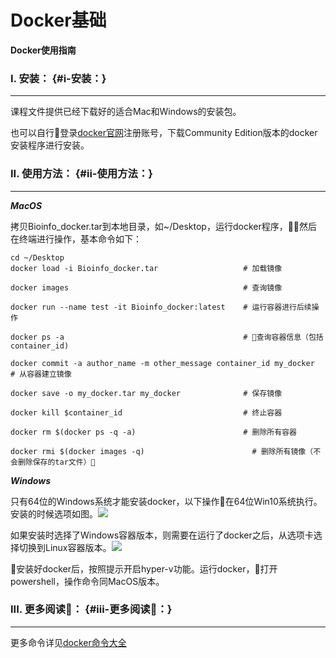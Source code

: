 # Docker基础

**Docker使用指南**

### I. 安装： {#i-安装：}

---

课程文件提供已经下载好的适合Mac和Windows的安装包。

也可以自行登录[docker官网](https://www.docker.com/get-docker)注册账号，下载Community Edition版本的docker安装程序进行安装。

### II. 使用方法： {#ii-使用方法：}

---

_**MacOS**_

拷贝Bioinfo\_docker.tar到本地目录，如~/Desktop，运行docker程序，然后在终端进行操作，基本命令如下：

```
cd ~/Desktop
docker load -i Bioinfo_docker.tar                   # 加载镜像

docker images                                       # 查询镜像

docker run --name test -it Bioinfo_docker:latest    # 运行容器进行后续操作

docker ps -a                                        # 查询容器信息（包括container_id)

docker commit -a author_name -m other_message container_id my_docker      # 从容器建立镜像

docker save -o my_docker.tar my_docker              # 保存镜像

docker kill $container_id                           # 终止容器

docker rm $(docker ps -q -a)                        # 删除所有容器

docker rmi $(docker images -q)                        # 删除所有镜像（不会删除保存的tar文件）

```

_**Windows**_

只有64位的Windows系统才能安装docker，以下操作在64位Win10系统执行。安装的时候选项如图。![](https://lulab.gitbooks.io/teaching/content/img/docker_installation.png)

如果安装时选择了Windows容器版本，则需要在运行了docker之后，从选项卡选择切换到Linux容器版本。![](https://lulab.gitbooks.io/teaching/content/img/docker_switch.png)

安装好docker后，按照提示开启hyper-v功能。运行docker，打开powershell，操作命令同MacOS版本。

### III. 更多阅读： {#iii-更多阅读：}

---

更多命令详见[docker命令大全](http://www.runoob.com/docker/docker-command-manual.html)

